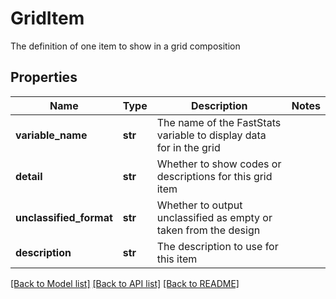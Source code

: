 # GridItem

The definition of one item to show in a grid composition

## Properties
Name | Type | Description | Notes
------------ | ------------- | ------------- | -------------
**variable_name** | **str** | The name of the FastStats variable to display data for in the grid | 
**detail** | **str** | Whether to show codes or descriptions for this grid item | 
**unclassified_format** | **str** | Whether to output unclassified as empty or taken from the design | 
**description** | **str** | The description to use for this item | 

[[Back to Model list]](../README.md#documentation-for-models) [[Back to API list]](../README.md#documentation-for-api-endpoints) [[Back to README]](../README.md)


